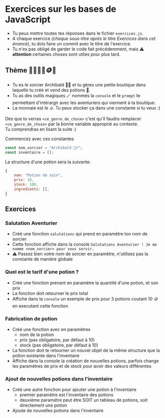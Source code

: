 # Exercices sur les bases de JavaScript

- Tu peux mettre toutes tes réponses dans le fichier `exercices.js`.
- A chaque exercice _(chaque sous-titre après le titre Exercices dans cet énoncé)_, tu dois faire un commit avec le titre de l'exercice.
- Tu n'es pas obligé de garder le code fait précédemment, mais ⚠️ **attention** certaines choses sont utiles pour plus tard.

## Thème 🔮🧙‍♂️🧪🪙🍄

- Tu es le sorcier Archibald 🧙‍♂️ et tu gères une petite boutique dans laquelle tu créé et vend des potions 🧪.
- Tu as des outils magiques 🪄 nommés la `console` et le `prompt` te permettant d'intérargir avec les aventuriers qui viennent à ta boutique.
- La monnaie est le `🪙`. Tu peux stocker ça dans une constante si tu veux :)

Dès que tu verras `<ce_genre_de_chose>` c'est qu'il faudra remplacer `<ce_genre_de_chose>` par la bonne variable approprié au contexte.\
Tu comprendras en lisant la suite :)

Commencez avec ces constantes

```js
const nom_sorcier = "Archibald 🧙‍♂️";
const inventaire = [];
```

La structure d'une potion sera la suivante:

```js
{
    nom: "Potion de soin",
    prix: 10,
    stock: 100,
    ingredients: [],
}
```

## Exercices

### Salutation Aventurier

- Créé une fonction `salutations` qui prend en paramètre ton nom de sorcier
- Cette fonction affiche dans la console `Salutations Aventurier ! Je me nomme <nom_sorcier> pour vous servir.`
- ⚠️ Passez bien votre nom de sorcier en paramètre, n'utilisez pas la constante de manière globale

### Quel est le tarif d'une potion ?

- Créé une fonction prenant en paramètre la quantité d'une potion, et son prix
- La fonction doit retourner le prix total
- Affiche dans la `console` un exemple de prix pour 3 potions coutant 10 🪙 en executant cette fonction

### Fabrication de potion

- Créé une fonction avec en paramètres
  - nom de la potion
  - prix (pas obligatoire, par défaut à 10)
  - stock (pas obligatoire, par défaut à 10)
- La fonction doit te retourner un nouvel objet de la même structure que la potion existante dans l'inventaire
- Affiche dans la console la création de nouvelles potions, parfois change les paramètres de prix et de stock pour avoir des valeurs différentes

### Ajout de nouvelles potions dans l'inventaire

- Créé une autre fonction pour ajouter une potion à l'inventaire
  - premier paramètre est l'inventaire des potions
  - deuxième paramètre peut être SOIT un tableau de potions, soit directement une potion
- Ajoute de nouvelles potions dans l'inventaire
